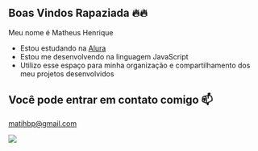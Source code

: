 ## Boas Vindos Rapaziada 🔥🔥

Meu nome é Matheus Henrique

- Estou estudando na [Alura](https://www.alura.com.br/)
- Estou me desenvolvendo na linguagem JavaScript
- Utilizo esse espaço para minha organização e compartilhamento dos meu projetos desenvolvidos

## Você pode entrar em contato comigo 📫

matihbp@gmail.com

![](https://media1.tenor.com/m/PKKCAakpBZIAAAAC/neyney-neymar.gif)

